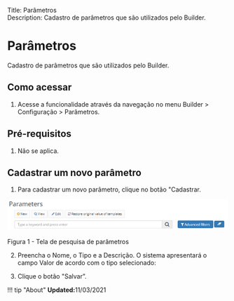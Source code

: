 Title: Parâmetros   
Description: Cadastro de parâmetros que são utilizados pelo Builder.    

# Parâmetros  

Cadastro de parâmetros que são utilizados pelo Builder.

## Como acessar 

1.	Acesse a funcionalidade através da navegação no menu Builder > Configuração > Parâmetros.  

## Pré-requisitos  

1. Não se aplica.    

## Cadastrar um novo parâmetro

1.	Para cadastrar um novo parâmetro, clique no botão "Cadastrar.

![Screenshot](images/Parameters-search.png)

Figura 1 - Tela de pesquisa de parâmetros    

2.	Preencha o Nome, o Tipo e a Descrição. O sistema apresentará o campo Valor de acordo com o tipo selecionado:

3.	Clique o botão "Salvar”.


!!! tip "About"
    <b>Updated:</b>11/03/2021
